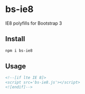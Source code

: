# bs-ie8
IE8 polyfills for Bootstrap 3

## Install

```bash
npm i bs-ie8
```

## Usage

```html
<!--[if lte IE 8]>
<script src='bs-ie8.js'></script>
<![endif]-->
```